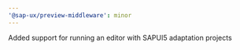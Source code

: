```yaml
---
'@sap-ux/preview-middleware': minor
---
```


Added support for running an editor with SAPUI5 adaptation projects
